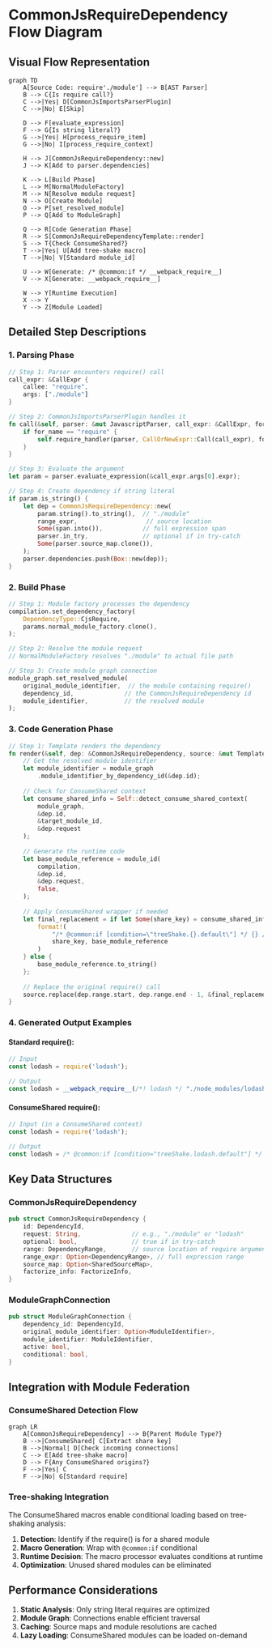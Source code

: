 # CommonJsRequireDependency Flow Diagram

## Visual Flow Representation

```mermaid
graph TD
    A[Source Code: require'./module'] --> B[AST Parser]
    B --> C{Is require call?}
    C -->|Yes| D[CommonJsImportsParserPlugin]
    C -->|No| E[Skip]
    
    D --> F[evaluate_expression]
    F --> G{Is string literal?}
    G -->|Yes| H[process_require_item]
    G -->|No| I[process_require_context]
    
    H --> J[CommonJsRequireDependency::new]
    J --> K[Add to parser.dependencies]
    
    K --> L[Build Phase]
    L --> M[NormalModuleFactory]
    M --> N[Resolve module request]
    N --> O[Create Module]
    O --> P[set_resolved_module]
    P --> Q[Add to ModuleGraph]
    
    Q --> R[Code Generation Phase]
    R --> S[CommonJsRequireDependencyTemplate::render]
    S --> T{Check ConsumeShared?}
    T -->|Yes| U[Add tree-shake macro]
    T -->|No| V[Standard module_id]
    
    U --> W[Generate: /* @common:if */ __webpack_require__]
    V --> X[Generate: __webpack_require__]
    
    W --> Y[Runtime Execution]
    X --> Y
    Y --> Z[Module Loaded]
```

## Detailed Step Descriptions

### 1. Parsing Phase

```rust
// Step 1: Parser encounters require() call
call_expr: &CallExpr {
    callee: "require",
    args: ["./module"]
}

// Step 2: CommonJsImportsParserPlugin handles it
fn call(&self, parser: &mut JavascriptParser, call_expr: &CallExpr, for_name: &str) {
    if for_name == "require" {
        self.require_handler(parser, CallOrNewExpr::Call(call_expr), for_name)
    }
}

// Step 3: Evaluate the argument
let param = parser.evaluate_expression(&call_expr.args[0].expr);

// Step 4: Create dependency if string literal
if param.is_string() {
    let dep = CommonJsRequireDependency::new(
        param.string().to_string(),  // "./module"
        range_expr,                   // source location
        Some(span.into()),           // full expression span
        parser.in_try,               // optional if in try-catch
        Some(parser.source_map.clone()),
    );
    parser.dependencies.push(Box::new(dep));
}
```

### 2. Build Phase

```rust
// Step 1: Module factory processes the dependency
compilation.set_dependency_factory(
    DependencyType::CjsRequire,
    params.normal_module_factory.clone(),
);

// Step 2: Resolve the module request
// NormalModuleFactory resolves "./module" to actual file path

// Step 3: Create module graph connection
module_graph.set_resolved_module(
    original_module_identifier,  // the module containing require()
    dependency_id,              // the CommonJsRequireDependency id
    module_identifier,          // the resolved module
);
```

### 3. Code Generation Phase

```rust
// Step 1: Template renders the dependency
fn render(&self, dep: &CommonJsRequireDependency, source: &mut TemplateReplaceSource) {
    // Get the resolved module identifier
    let module_identifier = module_graph
        .module_identifier_by_dependency_id(&dep.id);
    
    // Check for ConsumeShared context
    let consume_shared_info = Self::detect_consume_shared_context(
        module_graph,
        &dep.id,
        &target_module_id,
        &dep.request
    );
    
    // Generate the runtime code
    let base_module_reference = module_id(
        compilation,
        &dep.id,
        &dep.request,
        false,
    );
    
    // Apply ConsumeShared wrapper if needed
    let final_replacement = if let Some(share_key) = consume_shared_info {
        format!(
            "/* @common:if [condition=\"treeShake.{}.default\"] */ {} /* @common:endif */",
            share_key, base_module_reference
        )
    } else {
        base_module_reference.to_string()
    };
    
    // Replace the original require() call
    source.replace(dep.range.start, dep.range.end - 1, &final_replacement, None);
}
```

### 4. Generated Output Examples

#### Standard require():
```javascript
// Input
const lodash = require('lodash');

// Output
const lodash = __webpack_require__(/*! lodash */ "./node_modules/lodash/lodash.js");
```

#### ConsumeShared require():
```javascript
// Input (in a ConsumeShared context)
const lodash = require('lodash');

// Output
const lodash = /* @common:if [condition="treeShake.lodash.default"] */ __webpack_require__(/*! lodash */ "./node_modules/lodash/lodash.js") /* @common:endif */;
```

## Key Data Structures

### CommonJsRequireDependency
```rust
pub struct CommonJsRequireDependency {
    id: DependencyId,
    request: String,              // e.g., "./module" or "lodash"
    optional: bool,               // true if in try-catch
    range: DependencyRange,       // source location of require argument
    range_expr: Option<DependencyRange>, // full expression range
    source_map: Option<SharedSourceMap>,
    factorize_info: FactorizeInfo,
}
```

### ModuleGraphConnection
```rust
pub struct ModuleGraphConnection {
    dependency_id: DependencyId,
    original_module_identifier: Option<ModuleIdentifier>,
    module_identifier: ModuleIdentifier,
    active: bool,
    conditional: bool,
}
```

## Integration with Module Federation

### ConsumeShared Detection Flow

```mermaid
graph LR
    A[CommonJsRequireDependency] --> B{Parent Module Type?}
    B -->|ConsumeShared| C[Extract share key]
    B -->|Normal| D[Check incoming connections]
    C --> E[Add tree-shake macro]
    D --> F{Any ConsumeShared origins?}
    F -->|Yes| C
    F -->|No| G[Standard require]
```

### Tree-shaking Integration

The ConsumeShared macros enable conditional loading based on tree-shaking analysis:

1. **Detection**: Identify if the require() is for a shared module
2. **Macro Generation**: Wrap with `@common:if` conditional
3. **Runtime Decision**: The macro processor evaluates conditions at runtime
4. **Optimization**: Unused shared modules can be eliminated

## Performance Considerations

1. **Static Analysis**: Only string literal requires are optimized
2. **Module Graph**: Connections enable efficient traversal
3. **Caching**: Source maps and module resolutions are cached
4. **Lazy Loading**: ConsumeShared modules can be loaded on-demand